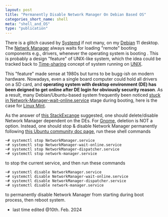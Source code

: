 ```yaml
---
layout: post
title: "Permanently Disable Network Manager On Debian Based OS"
categories_short_name: shell
meta: "shell_and_OS"
type: "publication"
---
```


There is a glitch caused by [Systemd](https://en.wikipedia.org/wiki/Systemd) if not many, on my [Debian](https://wiki.debian.org/) 11 desktop. 
The [Netwrk Manager](https://help.ubuntu.com/community/NetworkManager#Stopping_and_Disabling_NetworkManager) always waits for loading "remote" booting components e.g., drivers, whenever the operating system is booting . 
This is probably a design "feature" of UNIX-like system, which the idea could be tracked back to [Time-sharing](https://en.wikipedia.org/wiki/Time-sharing#Time-sharing) concept of system running on 
[UNIX](https://en.wikipedia.org/wiki/Unix).

This "feature" made sense at 1980s but turns to be bugg-ish on modern hardware. Nowadays, even a single board computer could hold all drivers on a SD card, and **operating system with desktop environment (DE) has been deigned to get online after DE login for obviously security reason**. As a result, many Debian/Ubuntu-based system frequently been noticed [stuck in Network-Manager-wait-online.service](https://askubuntu.com/questions/1018576/what-does-networkmanager-wait-online-service-do) stage during booting, here is the case for [Linux Mint](https://forums.linuxmint.com/viewtopic.php?t=282437).   

As the answer of [this StackExcange](https://askubuntu.com/questions/1091653/how-do-i-disable-network-manager-permanently) suggested, one should delete/disable Network Manager dependent on the DEs. For [Gnome](https://apps.gnome.org/), deletion is NOT a option. Instead, one should stop & disable Network Manager permanently following [this Ubuntu community doc page](https://help.ubuntu.com/community/NetworkManager#Stopping_and_Disabling_NetworkManager), run these shell commands
```console
~# systemctl stop NetworkManager.service
~# systemctl stop NetworkManager-wait-online.service
~# systemctl stop NetworkManager-dispatcher.service
~# systemctl stop network-manager.service
```
to stop the current service, and then run these commands
```console
~# systemctl disable NetworkManager.service
~# systemctl disable NetworkManager-wait-online.service
~# systemctl disable NetworkManager-dispatcher.service
~# systemctl disable network-manager.service
```
to permanently disable Network Manager from starting during boot process, then reboot system.

- last time edited @10th. Feb. 2024
